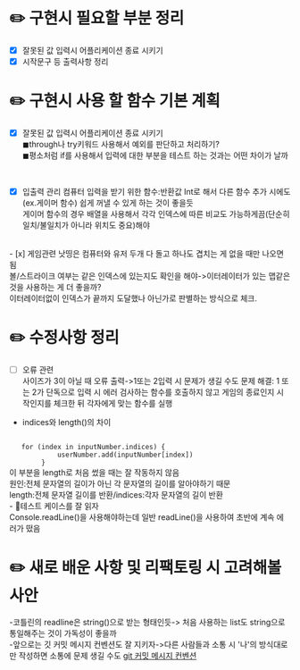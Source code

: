 # ✏️ 구현시 필요할 부분 정리

- [X] 잘못된 값 입력시 어플리케이션 종료 시키기
- [X] 시작문구 등 출력사항 정리

# ✏️ 구현시 사용 할 함수 기본 계획

- [x] 잘못된 값 입력시 어플리케이션 종료 시키기
    <br>
    ◼through나 try키워드 사용해서 예외를 판단하고 처리하기?
    <br>
    ◼평소처럼 if를 사용해서 입력에 대한 부분을 테스트 하는 것과는 어떤 차이가 날까

<br>

- [x] 입출력 관리
    컴퓨터 입력을 받기 위한 함수:반환값 Int로 해서 다른 함수 추가 시에도(ex.게이머 함수) 쉽게 꺼낼 수 있게 하는 것이 좋을듯
    <br>
    게이머 함수의 경우 배열을 사용해서 각각 인덱스에 따른 비교도 가능하게끔(단순히 일치/불일치가 아니라 위치도 중요)해야

<br>
- [x] 게임관련
    낫띵은 컴퓨터와 유저 두개 다 돌고 하나도 겹치는 게 없을 때만 나오면 됨
    <br>
    볼/스트라이크 여부는 같은 인덱스에 있는지도 확인을 해야->이터레이터가 있는 맵같은 것을 사용하는 게 더 좋을까?
    <br>
    이터레이터없이 인덱스가 끝까지 도달했나 아닌가로 판별하는 방식으로 체크.

# ✏️ 수정사항 정리
- [ ] 오류 관련
  <br>
    사이즈가 3이 아닐 때 오류 출력->1또는 2입력 시 문제가 생길 수도
    문제 해결: 1 또는 2가 단독으로 입력 시 에러 검사하는 함수를 호출하지 않고 게임의 종료인지 시작인지를 체크한 뒤 각자에게 맞는 함수를 실행
  <br>
- indices와 length()의 차이
<code>
   for (index in inputNumber.indices) {
            userNumber.add(inputNumber[index])
        }
</code>
    이 부분을 length로 처음 썼을 때는 잘 작동하지 않음
    <br>
    원인:전체 문자열의 길이가 아닌 각 문자열의 길이를 알아야하기 때문
    <br>
    length:전체 문자열 길이를 반환/indices:각자 문자열의 길이 반환
<br>
- 🌟테스트 케이스를 잘 읽자
    <br>
    Console.readLine()을 사용해야하는데 일반 readLine()을 사용하여 초반에 계속 에러가 떴음



# ✏️ 새로 배운 사항 및 리팩토링 시 고려해볼 사안

-코틀린의 readline은 string()으로 받는 형태인듯-> 처음 사용하는 list도 string으로 통일해주는 것이 가독성이 좋을까
<br>
-앞으로는 깃 커밋 메시지 컨벤션도 잘 지키자->다른 사람들과 소통 시 '나'의 방식대로만 작성하면 소통에 문제 생길 수도
[git 커밋 메시지 컨벤션](https://velog.io/@dkdlel102/Git-%EC%BB%A4%EB%B0%8B-%EB%A9%94%EC%8B%9C%EC%A7%80-%EC%BB%A8%EB%B2%A4%EC%85%98)

